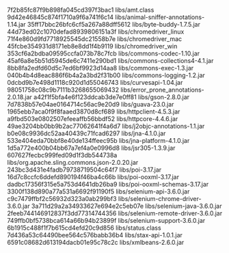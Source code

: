 7f2b85fc87f9b898fa045cd397f3bac1  libs/amt.class
9d42e46845c874f1710a9f6a741f6c14  libs/animal-sniffer-annotations-1.14.jar
35ff17bbc26bfc6cf5a267a88dff5612  libs/byte-buddy-1.7.5.jar
44d73ed02c1070defad8939806151a3f  libs/chromedriver_linux
71f4e860d9fd7718925545dc21558b7e  libs/chromedriver_mac
45fcbe354931d8171eb8e8dd1f4b9119  libs/chromedriver_win
353cf6a2bdba09595ccfa073b78c7fcb  libs/commons-codec-1.10.jar
45af6a8e5b51d5945de6c7411e290bd1  libs/commons-collections4-4.1.jar
8bb8fa2edfd60d5c7ed6bf9923d14aa8  libs/commons-exec-1.3.jar
040b4b4d8eac886f6b4a2a3bd2f31b00  libs/commons-logging-1.2.jar
0dcbd9b7e498d1118c920d1d55046743  libs/curvesapi-1.04.jar
98051758c08c9b7111b3268655069432  libs/error_prone_annotations-2.0.18.jar
a42f1f5bfa4e6f123ddcab3de7e0ff81  libs/gson-2.8.0.jar
7d7838b57e04ae0164714c56ac9e20d9  libs/guava-23.0.jar
1965ebb7aca0f9f8faaed3870d8cf689  libs/httpclient-4.5.3.jar
a9fbd503e0802507efeeaffb56bbdf52  libs/httpcore-4.4.6.jar
49ae3204bb0bb9b2ac77062641f4a6d7  libs/j2objc-annotations-1.1.jar
b0e08c9936dc52aa40439c71fcad6297  libs/jna-4.1.0.jar
533e404eda70bbf8e40de134ffeec95b  libs/jna-platform-4.1.0.jar
1d5a772e400b04bb67a7ef4a0e0996d8  libs/jsr305-1.3.9.jar
607627fecbc999fed09d1f3db544738a  libs/org.apache.sling.commons.json-2.0.20.jar
243bc3d431e4fadb79738719504c64f7  libs/poi-3.17.jar
16d7c8ccfc6ddefd890194f46ba4c66b  libs/poi-ooxml-3.17.jar
dadbc17356f315e5a753d4641db26ba9  libs/poi-ooxml-schemas-3.17.jar
3300f138d890a77a531a6692f91190f5  libs/selenium-api-3.6.0.jar
c9c7479ffbf2c56932d323a0ab299bf3  libs/selenium-chrome-driver-3.6.0.jar
3a711d29a2a34933627e694e2c5eb07e  libs/selenium-java-3.6.0.jar
2feeb744146912837f3dd77314744356  libs/selenium-remote-driver-3.6.0.jar
749ffb0bf5738bca614a66b94b23899f  libs/selenium-support-3.6.0.jar
6b1915c488f1f7b615cd4efd20c9d856  libs/status.class
7d436a53c64490bee564c576babb36b4  libs/stax-api-1.0.1.jar
6591c08682d613194dacb01e95c78c2c  libs/xmlbeans-2.6.0.jar

